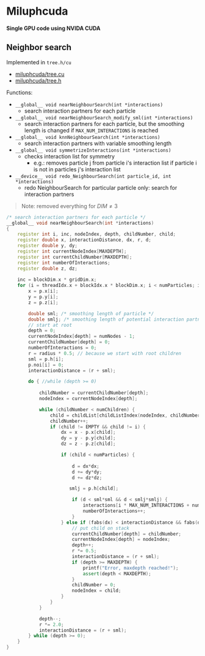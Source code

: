 # Miluphcuda

**Single GPU code using NVIDA CUDA**

## Neighbor search

Implemented in `tree.h/cu` 

* [miluphcuda/tree.cu](https://github.com/christophmschaefer/miluphcuda/blob/main/tree.cu)
* [miluphcuda/tree.h](https://github.com/christophmschaefer/miluphcuda/blob/main/tree.h)

Functions:

* `__global__ void nearNeighbourSearch(int *interactions)`
	* search interaction partners for each particle 
* `__global__ void nearNeighbourSearch_modify_sml(int *interactions)`
	* search interaction partners for each particle, but the smoothing length is changed if `MAX_NUM_INTERACTIONS` is reached 	
* `__global__ void knnNeighbourSearch(int *interactions)`
	* search interaction partners with variable smoothing length
* `__global__ void symmetrizeInteractions(int *interactions)`
	* checks interaction list for symmetry
		* e.g.: removes particle j from particle i's interaction list if particle i is not in particles j's interaction list  
* `__device__ void redo_NeighbourSearch(int particle_id, int *interactions)`
	* redo NeighbourSearch for particular particle only: search for interaction partners 


> Note: removed everything for $DIM \neq 3$

```cpp
/* search interaction partners for each particle */
__global__ void nearNeighbourSearch(int *interactions)
{
	register int i, inc, nodeIndex, depth, childNumber, child;
	register double x, interactionDistance, dx, r, d;
    register double y, dy;
	register int currentNodeIndex[MAXDEPTH];
	register int currentChildNumber[MAXDEPTH];
	register int numberOfInteractions;
	register double z, dz;
	
	inc = blockDim.x * gridDim.x;
	for (i = threadIdx.x + blockIdx.x * blockDim.x; i < numParticles; i += inc) {
		x = p.x[i];
		y = p.y[i];
		z = p.z[i];

	    double sml; /* smoothing length of particle */
        double smlj; /* smoothing length of potential interaction partner */
		// start at root
		depth = 0;
		currentNodeIndex[depth] = numNodes - 1;
		currentChildNumber[depth] = 0;
		numberOfInteractions = 0;
		r = radius * 0.5; // because we start with root children
        sml = p.h[i];
        p.noi[i] = 0;
		interactionDistance = (r + sml);

		do { //while (depth >= 0)
		
			childNumber = currentChildNumber[depth];
			nodeIndex = currentNodeIndex[depth];

			while (childNumber < numChildren) {
				child = childList[childListIndex(nodeIndex, childNumber)];
				childNumber++;
				if (child != EMPTY && child != i) {
					dx = x - p.x[child];
					dy = y - p.y[child];
					dz = z - p.z[child];

					if (child < numParticles) {
                      
						d = dx*dx;
                       	d += dy*dy;
						d += dz*dz;

                       smlj = p.h[child];

						if (d < sml*sml && d < smlj*smlj) {
							interactions[i * MAX_NUM_INTERACTIONS + numberOfInteractions] = child;
							numberOfInteractions++;
						}
					} else if (fabs(dx) < interactionDistance && fabs(dy) < interactionDistance && fabs(dz) < interactionDistance) {
						// put child on stack
						currentChildNumber[depth] = childNumber;
						currentNodeIndex[depth] = nodeIndex;
						depth++;
						r *= 0.5;
						interactionDistance = (r + sml);
						if (depth >= MAXDEPTH) {
							printf("Error, maxdepth reached!");
                           	assert(depth < MAXDEPTH);
						}
						childNumber = 0;
						nodeIndex = child;
					}
				}
			}

			depth--;
			r *= 2.0;
			interactionDistance = (r + sml);
		} while (depth >= 0);
	}
}
```

